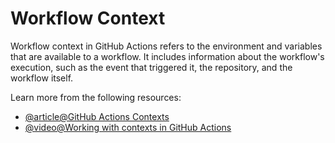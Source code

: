 # Workflow Context

Workflow context in GitHub Actions refers to the environment and variables that are available to a workflow. It includes information about the workflow's execution, such as the event that triggered it, the repository, and the workflow itself.

Learn more from the following resources:

- [@article@GitHub Actions Contexts](https://docs.github.com/en/actions/writing-workflows/choosing-what-your-workflow-does/contexts)
- [@video@Working with contexts in GitHub Actions](https://www.youtube.com/watch?v=16WT_r0zjYE)